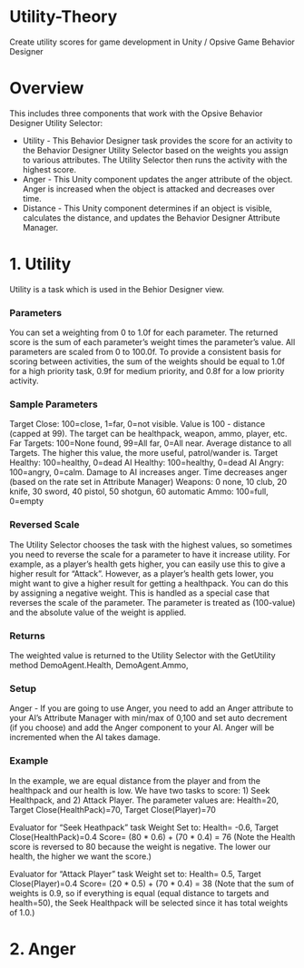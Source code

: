 # Utility-Theory
Create utility scores for game development in Unity / Opsive Game Behavior Designer

# Overview

This includes three components that work with the Opsive Behavior Designer Utility Selector:

- Utility - This Behavior Designer task provides the score for an activity to the Behavior Designer Utility Selector based on the weights you assign to various attributes. The Utility Selector then runs the activity with the highest score.
- Anger - This Unity component updates the anger attribute of the object.  Anger is increased when the object is attacked and decreases over time.
- Distance - This Unity component determines if an object is visible, calculates the distance, and updates the Behavior Designer Attribute Manager.

# 1. Utility

Utility is a task which is used in the Behior Designer view.

### Parameters
You can set a weighting from 0 to 1.0f for each parameter.  The returned score is the sum of each parameter’s weight times the parameter’s value.  All parameters are scaled from 0 to 100.0f.  To provide a consistent basis for scoring between activities, the sum of the weights should be equal to 1.0f for a high priority task, 0.9f for medium priority, and 0.8f for a low priority activity.

### Sample Parameters
Target Close:  100=close, 1=far, 0=not visible. Value is 100 - distance (capped at 99).  The target can be healthpack, weapon, ammo, player, etc.
Far Targets:  100=None found, 99=All far, 0=All near.  Average distance to all Targets.  The higher this value, the more useful, patrol/wander is.
Target Healthy: 100=healthy, 0=dead
AI Healthy: 100=healthy, 0=dead
AI Angry: 100=angry, 0=calm.  Damage to AI increases anger.  Time decreases anger (based on the rate set in Attribute Manager)
Weapons: 0 none, 10 club, 20 knife, 30 sword, 40 pistol, 50 shotgun, 60 automatic 
Ammo:  100=full, 0=empty

### Reversed Scale
The Utility Selector chooses the task with the highest values, so sometimes you need to reverse the scale for  a parameter to have it increase utility.  For example, as a player’s health gets higher, you can easily use this to give a higher result for “Attack”.  However, as a player’s health gets lower, you might want to give a higher result for getting a healthpack.  You can do this by assigning a negative weight.  This is handled as a special case that reverses the scale of the parameter. The parameter is treated as (100-value) and the absolute value of the weight is applied. 

### Returns
The weighted value is returned to the Utility Selector with the GetUtility method
DemoAgent.Health, DemoAgent.Ammo, 

### Setup
Anger - If you are going to use Anger, you need to add an Anger attribute to your AI’s Attribute Manager with min/max of 0,100 and set auto decrement (if you choose) and add the Anger component to your AI.  Anger will be incremented when the AI takes damage.

### Example

In the example, we are equal distance from the player and from the healthpack and our health is low.  We have two tasks to score:  1) Seek Healthpack, and 2) Attack Player.  The parameter values are:
Health=20, Target Close(HealthPack)=70, Target Close(Player)=70

Evaluator for “Seek Heathpack” task
Weight Set to:  Health= -0.6, Target Close(HealthPack)=0.4
Score= (80 * 0.6) + (70 * 0.4) = 76  (Note the Health score is reversed to 80 because the weight is negative.  The lower our health, the higher we want the score.)

Evaluator for “Attack Player” task
Weight set to:  Health= 0.5, Target Close(Player)=0.4
Score= (20 * 0.5) + (70 * 0.4) = 38  (Note that the sum of weights is 0.9, so if everything is equal (equal distance to targets and health=50), the Seek Healthpack will be selected since it has total weights of 1.0.)

# 2. Anger

